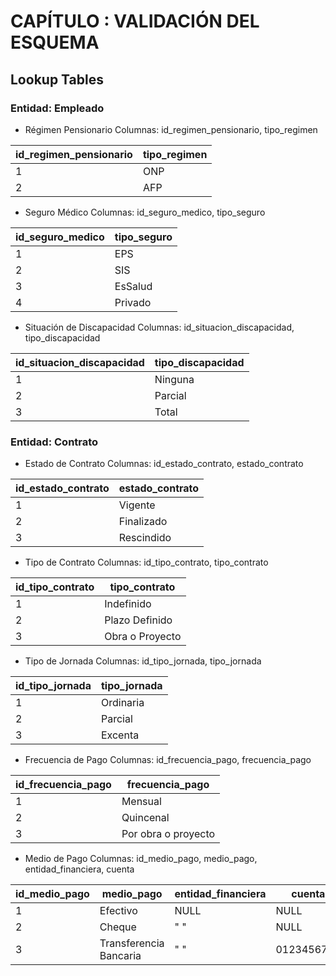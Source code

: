 # CAPÍTULO : VALIDACIÓN DEL ESQUEMA
## Lookup Tables
### Entidad: Empleado
- Régimen Pensionario
Columnas: id_regimen_pensionario, tipo_regimen

|id_regimen_pensionario|tipo_regimen|
|----------------------|------------|
|1|ONP|
|2|AFP|

- Seguro Médico
Columnas: id_seguro_medico, tipo_seguro

|id_seguro_medico|tipo_seguro|
|----------------|-----------|
|1|EPS|
|2|SIS|
|3|EsSalud|
|4|Privado|

- Situación de Discapacidad
Columnas: id_situacion_discapacidad, tipo_discapacidad

|id_situacion_discapacidad|tipo_discapacidad|
|-------------------------|-----------------|
|1|Ninguna|
|2|Parcial|
|3|Total|

### Entidad: Contrato
- Estado de Contrato
Columnas: id_estado_contrato, estado_contrato

|id_estado_contrato|estado_contrato|
|------------------|---------------|
|1|Vigente|
|2|Finalizado|
|3|Rescindido|


- Tipo de Contrato
Columnas: id_tipo_contrato, tipo_contrato

|id_tipo_contrato|tipo_contrato|
|----------------|-------------|
|1|Indefinido|
|2|Plazo Definido|
|3|Obra o Proyecto|


- Tipo de Jornada
Columnas: id_tipo_jornada, tipo_jornada

|id_tipo_jornada|tipo_jornada|
|---------------|------------|
|1|Ordinaria|
|2|Parcial|
|3|Excenta|

- Frecuencia de Pago
Columnas: id_frecuencia_pago, frecuencia_pago

|id_frecuencia_pago|frecuencia_pago|
|------------------|---------------|
|1|Mensual|
|2|Quincenal|
|3|Por obra o proyecto|

- Medio de Pago
Columnas: id_medio_pago, medio_pago, entidad_financiera, cuenta

|id_medio_pago|medio_pago|entidad_financiera|cuenta|
|-------------|----------|------------------|------|
|1|Efectivo|NULL|NULL|
|2|Cheque|"       "|NULL|
|3|Transferencia Bancaria|"       "|0123456789|



